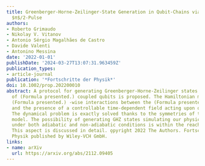 ```yaml
---
title: Greenberger-Horne-Zeilinger-State Generation in Qubit-Chains via a Single Landau-Majorana-Stückelberg-Zener
  $π$/2-Pulse
authors:
- Roberto Grimaudo
- Nikolay V. Vitanov
- Antonio Sérgio Magalhães de Castro
- Davide Valenti
- Antonino Messina
date: '2022-01-01'
publishDate: '2024-03-27T13:07:31.963459Z'
publication_types:
- article-journal
publication: '*Fortschritte der Physik*'
doi: 10.1002/prop.202200010
abstract: A protocol for generating Greenberger-Horne-Zeilinger states in a system
  of (Formula presented.) coupled qubits is proposed. The Hamiltonian model assumes
  (Formula presented.) -wise interactions between the (Formula presented.) qubits
  and the presence of a controllable time-dependent field acting upon one spin only.
  The dynamical problem is exactly solved thanks to the symmetries of the Hamiltonian
  model. The possibility of generating GHZ states simulating our physical scenario
  under both adiabatic and non-adiabatic conditions is within the reach of the experimentalists.
  This aspect is discussed in detail. o̧pyright 2022 The Authors. Fortschritte der
  Physik published by Wiley-VCH GmbH.
links:
- name: arXiv
  url: https://arxiv.org/abs/2112.09405
---
```

